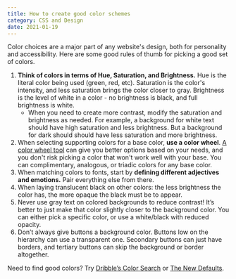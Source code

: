 ```yaml
---
title: How to create good color schemes
category: CSS and Design
date: 2021-01-19
---
```


Color choices are a major part of any website's design, both for personality and accessibility. Here are some good rules of thumb for picking a good set of colors.

1. **Think of colors in terms of Hue, Saturation, and Brightness.** Hue is the literal color being used (green, red, etc). Saturation is the color's intensity, and less saturation brings the color closer to gray. Brightness is the level of white in a color - no brightness is black, and full brightness is white.
    * When you need to create more contrast, modify the saturation and brightness as needed. For example, a background for white text should have high saturation and less brightness. But a background for dark should should have less saturation and more brightness.
2. When selecting supporting colors for a base color, **use a color wheel**. [A color wheel tool](https://www.canva.com/colors/color-wheel/) can give you better options based on your needs, and you don't risk picking a color that won't work well with your base. You can complimentary, analogous, or triadic colors for any base color.
3. When matching colors to fonts, start by **defining different adjectives and emotions.** Pair everything else from there.
4. When laying translucent black on other colors: the less brightness the color has, the more opaque the black must be to appear.
5. Never use gray text on colored backgrounds to reduce contrast! It’s better to just make that color slightly closer to the background color. You can either pick a specific color, or use a white/black with reduced opacity.
6. Don’t always give buttons a background color. Buttons low on the hierarchy can use a transparent one. Secondary buttons can just have borders, and tertiary buttons can skip the background or border altogether.

Need to find good colors? Try [Dribble’s Color Search](https://dribbble.com/colors/) or [The New Defaults](https://dudleystorey.github.io/thenewdefaults/).
